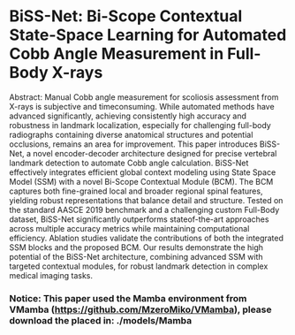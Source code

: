 # BiSS-Net: Bi-Scope Contextual State-Space Learning for Automated Cobb Angle Measurement in Full-Body X-rays

Abstract: Manual Cobb angle measurement for scoliosis assessment from X-rays is subjective and timeconsuming. While automated methods have advanced significantly, achieving consistently high accuracy and robustness in landmark localization, especially for challenging full-body radiographs containing diverse anatomical structures and potential occlusions, remains an area for improvement. This paper introduces BiSS-Net, a novel encoder-decoder architecture designed for precise vertebral landmark detection to automate Cobb angle calculation. BiSS-Net effectively integrates efficient global context modeling using State Space Model (SSM) with a novel Bi-Scope Contextual Module (BCM). The BCM captures both fine-grained local and broader regional spinal features, yielding robust representations that balance detail and structure. Tested on the standard AASCE 2019 benchmark and a challenging custom Full-Body dataset, BiSS-Net significantly outperforms stateof-the-art approaches across multiple accuracy metrics while maintaining computational efficiency. Ablation studies validate the contributions of both the integrated SSM blocks and the proposed BCM. Our results demonstrate the high potential of the BiSS-Net architecture, combining advanced SSM with targeted contextual modules, for robust landmark detection in complex medical imaging tasks.

### Notice: This paper used the Mamba environment from VMamba (https://github.com/MzeroMiko/VMamba), please download the placed in: ./models/Mamba


